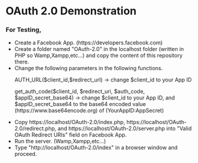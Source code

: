 # OAuth 2.0 Demonstration

<h3>For Testing,</h3>
<ul>
  <li>Create a Facebook App. (https://developers.facebook.com)</li>
  <li>Create a folder named "OAuth-2.0" in the localhost folder (written in PHP so Wamp,Xampp,etc...) and copy the content of this repository there.</li>
  <li>Change the following parameters in the following functions.
    <p>AUTH_URL($client_id,$redirect_url) -> change $client_id to your App ID </p>
    <p>get_auth_code($client_id, $redirect_uri, $auth_code, $appID_secret_base64) -> change $client_id to your App ID, and $appID_secret_base64 to the base64 encoded value (https://www.base64encode.org) of (YourAppID:AppSecret)</p></li>
  <li>Copy https://localhost/OAuth-2.0/index.php, https://localhost/OAuth-2.0/redirect.php, and https://localhost/OAuth-2.0/server.php into "Valid OAuth Redirect URIs" field on Facebook App.</li>
  <li>Run the server. (Wamp,Xampp,etc...)</li>
  <li>Type "http://localhost/OAuth-2.0/index" in a browser window and proceed.</li>
</ul>
